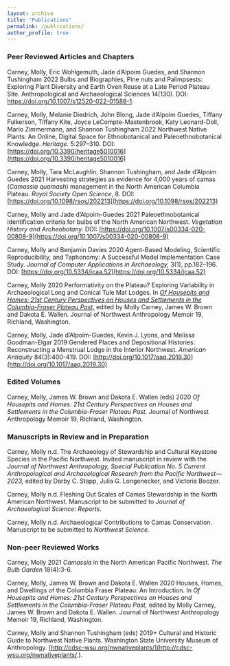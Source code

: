 ```yaml
---
layout: archive
title: "Publications"
permalink: /publications/
author_profile: true
---
```


### Peer Reviewed Articles and Chapters
Carney, Molly, Eric Wohlgemuth, Jade d’Alpoim Guedes, and Shannon Tushingham
2022	Bulbs and Biographies, Pine nuts and Palimpsests: Exploring Plant Diversity and Earth Oven Reuse at a Late Period Plateau Site. Anthropological and Archaeological Sciences 14(130). DOI: https://doi.org/10.1007/s12520-022-01588-1. 

Carney, Molly, Melanie Diedrich, John Blong, Jade d’Alpoim Guedes, Tiffany Fulkerson, Tiffany Kite, Joyce LeCompte-Mastenbrook, Katy Leonard-Doll, Mario Zimmermann, and Shannon Tushingham
2022	Northwest Native Plants: An Online, Digital Space for Ethnobotanical and Paleoethnobotanical Knowledge. *Heritage.* 5:297–310. DOI: [https://doi.org/10.3390/heritage5010016](https://doi.org/10.3390/heritage5010016)

Carney, Molly, Tara McLaughlin, Shannon Tushingham, and Jade d’Alpoim Guedes
2021 Harvesting strategies as evidence for 4,000 years of camas (*Camassia quamash*) management in the North American Columbia Plateau. *Royal Society Open Science*, 8. DOI: [https://doi.org/10.1098/rsos/202213](https://doi.org/10.1098/rsos/202213) 

Carney, Molly and Jade d’Alpoim-Guedes
2021 Paleoethnobotanical identification criteria for bulbs of the North American Northwest. *Vegetation History and Archeobotany.* DOI: [https://doi.org/10.1007/s00334-020-00808-9](https://doi.org/10.1007/s00334-020-00808-9)

Carney, Molly and Benjamin Davies
2020 Agent-Based Modeling, Scientific Reproducibility, and Taphonomy: A Successful Model Implementation Case Study. *Journal of Computer Applications in Archaeology,* 3(1), pp.182–196. DOI: [https://doi.org/10.5334/jcaa.52](https://doi.org/10.5334/jcaa.52)

Carney, Molly
2020 Performativity on the Plateau? Exploring Variability in Archaeological Long and Conical Tule Mat Lodges. In [*Of Housepits and Homes: 21st Century Perspectives on Houses and Settlements in the Columbia-Fraser Plateau Past,*](https://www.amazon.com/Housepits-Homes-Twenty-First-Perspectives-Columbia-Fraser/dp/B08DSR5G8Y) edited by Molly Carney, James W. Brown and Dakota E. Wallen. Journal of Northwest Anthropology Memoir 19, Richland, Washington.

Carney, Molly, Jade d’Alpoim-Guedes, Kevin J. Lyons, and Melissa Goodman-Elgar
2019 Gendered Places and Depositional Histories: Reconstructing a Menstrual Lodge in the Interior Northwest. *American Antiquity* 84(3):400-419. DOI: [http://doi.org/10.1017/aaq.2019.30](http://doi.org/10.1017/aaq.2019.30)

### Edited Volumes

Carney, Molly, James W. Brown and Dakota E. Wallen (eds)
2020 *Of Housepits and Homes: 21st Century Perspectives on Houses and Settlements in the Columbia-Fraser Plateau Past.* Journal of Northwest Anthropology Memoir 19, Richland, Washington.

### Manuscripts in Review and in Preparation

Carney, Molly
n.d. 	The Archaeology of Stewardship and Cultural Keystone Species in the Pacific Northwest.
Invited manuscript in review with the *Journal of Northwest Anthropology, Special Publication No. 5 Current Anthropological and Archaeological Research from the Pacific Northwest—2023,* edited by Darby C. Stapp, Julia G. Longenecker, and Victoria Boozer.

Carney, Molly
n.d.	Fleshing Out Scales of Camas Stewardship in the North American Northwest. Manuscript to be submitted to *Journal of Archaeological Science: Reports.*

Carney, Molly
n.d. 	Archaeological Contributions to Camas Conservation. Manuscript to be submitted to *Northwest Science.*

### Non-peer Reviewed Works

Carney, Molly
2021 *Camassia* in the North American Pacific Northwest. *The Bulb Garden* 18(4):3-6.

Carney, Molly, James W. Brown and Dakota E. Wallen
2020 Houses, Homes, and Dwellings of the Columbia Fraser Plateau: An Introduction. In *Of Housepits and Homes: 21st Century Perspectives on Houses and Settlements in the Columbia-Fraser Plateau Past,* edited by Molly Carney, James W. Brown and Dakota E. Wallen. Journal of Northwest Anthropology Memoir 19, Richland, Washington.

Carney, Molly and Shannon Tushingham (eds) 
2019+	Cultural and Historic Guide to Northwest Native Plants. Washington State University Museum of Anthropology. [http://cdsc-wsu.org/nwnativeplants/](http://cdsc-wsu.org/nwnativeplants/.).

